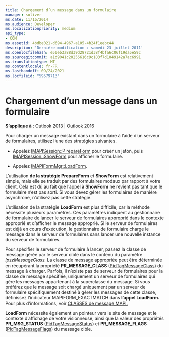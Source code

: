 ```yaml
---
title: Chargement d’un message dans un formulaire
manager: soliver
ms.date: 11/16/2014
ms.audience: Developer
ms.localizationpriority: medium
api_type:
- COM
ms.assetid: 4bdbe021-d694-4967-a105-4b24f1eebc44
description: 'Derniére modification : samedi 23 juillet 2011'
ms.openlocfilehash: e50eb3a88d39d28721d38f4bfa6c06f19da5e59c
ms.sourcegitcommit: a1d9041c20256616c9c183f7d1049142a7ac6991
ms.translationtype: MT
ms.contentlocale: fr-FR
ms.lasthandoff: 09/24/2021
ms.locfileid: "59579713"
---
```

# <a name="loading-a-message-into-a-form"></a>Chargement d’un message dans un formulaire

  
  
**S’applique à** : Outlook 2013 | Outlook 2016 
  
Pour charger un message existant dans un formulaire à l’aide d’un serveur de formulaires, utilisez l’une des stratégies suivantes.
  
- Appelez [IMAPISession::P repareForm](imapisession-prepareform.md) pour créer un jeton, puis [IMAPISession::ShowForm](imapisession-showform.md) pour afficher le formulaire. 
    
- Appelez [IMAPIFormMgr::LoadForm](imapiformmgr-loadform.md). 
    
L’utilisation **de la stratégie PrepareForm** et **ShowForm** est relativement simple, mais elle se traduit par des formulaires modaux par rapport à votre client. Cela est dû au fait que l’appel **à ShowForm** ne revient pas tant que le formulaire n’est pas sorti. Si vous devez gérer les formulaires de manière asynchrone, n’utilisez pas cette stratégie. 
  
L’utilisation de la stratégie **LoadForm** est plus difficile, car la méthode nécessite plusieurs paramètres. Ces paramètres indiquent au gestionnaire de formulaire de lancer le serveur de formulaires approprié dans le contexte approprié et d’afficher le message approprié. Si le serveur de formulaires est déjà en cours d’exécution, le gestionnaire de formulaire charge le message dans le serveur de formulaires sans lancer une nouvelle instance du serveur de formulaires. 
  
Pour spécifier le serveur de formulaire à lancer, passez la classe de message gérée par le serveur cible dans le contenu du paramètre _lpszMessageClass._ La classe de message appropriée peut être déterminée en récupérant la propriété **PR_MESSAGE_CLASS** ([PidTagMessageClass](pidtagmessageclass-canonical-property.md)) du message à charger. Parfois, il n’existe pas de serveur de formulaires pour la classe de message spécifiée, uniquement un serveur de formulaires qui gère les messages appartenant à la superclasse du message. Si vous préférez que le message soit chargé uniquement par un serveur de formulaire spécifiquement destiné à gérer les messages de cette classe, définissez l’indicateur MAPIFORM_EXACTMATCH dans **l’appel LoadForm.** Pour plus d’informations, voir [CLASSES de message MAPI.](mapi-message-classes.md)
  
 **LoadForm** nécessite également un pointeur vers le site de message et le contexte d’affichage de votre visionneuse, ainsi que la valeur des propriétés **PR_MSG_STATUS** ([PidTagMessageStatus](pidtagmessagestatus-canonical-property.md)) et **PR_MESSAGE_FLAGS** ([PidTagMessageFlags](pidtagmessageflags-canonical-property.md)) du message cible.
  

